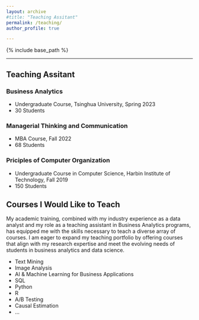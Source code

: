 ```yaml
---
layout: archive
#title: "Teaching Assitant"
permalink: /teaching/
author_profile: true

---
```


{% include base_path %}

---
## Teaching Assitant
### Business Analytics
* Undergraduate Course, Tsinghua University, Spring 2023
* 30 Students <br>
### Managerial Thinking and Communication
* MBA Course, Fall 2022
* 68 Students <br>
### Priciples of Computer Organization
* Undergraduate Course in Computer Science, Harbin Institute of Technology, Fall 2019
* 150 Students


## Courses I Would Like to Teach

My academic training, combined with my industry experience as a data analyst and my role as a teaching assistant in Business Analytics programs, has equipped me with the skills necessary to teach a diverse array of courses. I am eager to expand my teaching portfolio by offering courses that align with my research expertise and meet the evolving needs of students in business analytics and data science. <br>
* Text Mining
* Image Analysis
* AI & Machine Learning for Business Applications
* SQL
* Python
* R
* A/B Testing
* Causal Estimation
* ...

